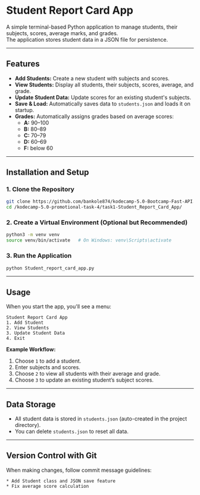 
# **Student Report Card App**

A simple terminal-based Python application to manage students, their subjects, scores, average marks, and grades.  
The application stores student data in a JSON file for persistence.

---

## **Features**
- **Add Students:** Create a new student with subjects and scores.
- **View Students:** Display all students, their subjects, scores, average, and grade.
- **Update Student Data:** Update scores for an existing student's subjects.
- **Save & Load:** Automatically saves data to `students.json` and loads it on startup.
- **Grades:** Automatically assigns grades based on average scores:
  - **A:** 90–100
  - **B:** 80–89
  - **C:** 70–79
  - **D:** 60–69
  - **F:** below 60

---

## **Installation and Setup**

### **1. Clone the Repository**
```bash
git clone https://github.com/bankole874/kodecamp-5.0-Bootcamp-Fast-API.git
cd /kodecamp-5.0-promotional-task-4/task1-Student_Report_Card_App/
````

### **2. Create a Virtual Environment (Optional but Recommended)**

```bash
python3 -m venv venv
source venv/bin/activate   # On Windows: venv\Scripts\activate
```

### **3. Run the Application**

```bash
python Student_report_card_app.py
```

---

## **Usage**

When you start the app, you'll see a menu:

```
Student Report Card App
1. Add Student
2. View Students
3. Update Student Data
4. Exit
```

**Example Workflow:**

1. Choose `1` to add a student.
2. Enter subjects and scores.
3. Choose `2` to view all students with their average and grade.
4. Choose `3` to update an existing student’s subject scores.

---

## **Data Storage**

* All student data is stored in `students.json` (auto-created in the project directory).
* You can delete `students.json` to reset all data.

---

## **Version Control with Git**

When making changes, follow commit message guidelines:

```
* Add Student class and JSON save feature
* Fix average score calculation
```
